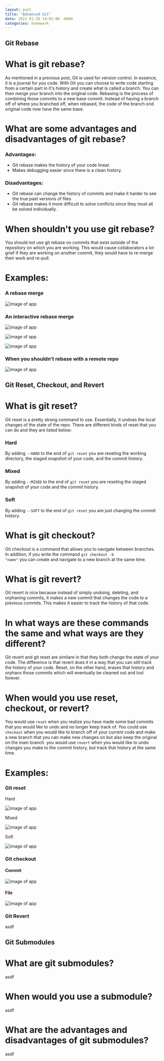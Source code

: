```yaml
---
layout: post
title: "Advanced Git"
date: 2021-01-29 14:02:00 -0600
categories: homework
---
```


## Git Rebase

# What is git rebase?

As mentioned in a previous post, Git is used for version control. In essence, it is a journal for you code. With Git you can choose to write code starting from a certain part in it's history and create what is called a branch. You can then merge your branch into the original code. Rebasing is the process of combining those commits to a new base commit. Instead of having a branch off of where you branched off, when rebased, the code of the branch ond original code now have the same base.

# What are some advantages and disadvantages of git rebase?


### Advantages:

- Git rebase makes the history of your code linear.
- Makes debugging easier since there is a clean history.

### Disadvantages:

- Git rebase can change the history of commits and make it harder to see the true past versions of files
- Git rebase makes it more difficult to solve conflicts since they must all be solved individually.

# When shouldn't you use git rebase?

You should not use git rebase on commits that exist outside of the repository on which you are working. This would cause collaborators a lot grief if they are working on another commit, they would have to re-merge their work and re-pull.

# Examples:

### A rebase merge

![image of app](https://dpenciso.github.io/blog/images/rebase.png)

### An interactive rebase merge

![image of app](https://dpenciso.github.io/blog/images/rebase-i-1.png)

![image of app](https://dpenciso.github.io/blog/images/rebase-i-2.png)

![image of app](https://dpenciso.github.io/blog/images/rebase-i-3.png)

### When you shouldn't rebase with a remote repo

![image of app](https://dpenciso.github.io/blog/images/not-rebase.png)

## Git Reset, Checkout, and Revert

# What is git reset?

Git reset is a pretty strong command to use. Essentially, it undoes the local changes of the state of the repo. There are different kinds of reset that you can do and they are listed below:

### Hard

By adding <code>--HARD</code> to the end of <code>git reset</code> you are reseting the working directory, the staged snapshot of your code, and the commit history.

### Mixed

By adding <code>--MIXED</code> to the end of <code>git reset</code> you are reseting the staged snapshot of your code and the commit history.

### Soft

By adding <code>--SOFT</code> to the end of <code>git reset</code> you are just changing the commit history.

# What is git checkout?

Git checkout is a command that allows you to navigate between branches. In addition, if you write the command <code>git checkout -b "name"</code> you can create and navigate to a new branch at the same time.

# What is git revert?

Git revert is nice because instead of simply undoing, deleting, and orphaning commits, it makes a new commit that changes the code to a previous commits. This makes it easier to track the history of that code.

# In what ways are these commands the same and what ways are they different?

Git revert and git reset are similare in that they both change the state of your code. The difference is that revert does it in a way that you can still track the history of your code. Reset, on the other hand, erases that history and orphans those commits which will eventually be cleaned out and lost forever.

# When would you use reset, checkout, or revert?

You would use <code>reset</code> when you realize you have made some bad commits that you would like to undo and no longer keep track of. You could use <code>checkout</code> when you would like to branch off of your current code and make a new branch that you can make new changes on but also keep the original on the main branch. you would use <code>revert</code> when you would like to undo changes you make to the commit history, but track that history at the same time.

# Examples:

### Git reset

Hard

![image of app](https://dpenciso.github.io/blog/images/reset-hard.png)

Mixed

![image of app](https://dpenciso.github.io/blog/images/reset-mixed.png)

Soft

![image of app](https://dpenciso.github.io/blog/images/reset-soft.png)

### Git checkout

#### Commit

![image of app](https://dpenciso.github.io/blog/images/commit.png)

#### File

![image of app](https://dpenciso.github.io/blog/images/file.png)

### Git Revert

asdf

## Git Submodules

# What are git submodules?

asdf

# When would you use a submodule?

asdf

# What are the advantages and disadvantages of git submodules?

asdf